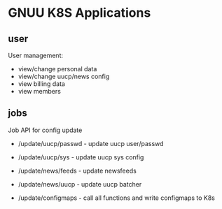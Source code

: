 GNUU K8S Applications
=====================

user
----

User management:

* view/change personal data
* view/change uucp/news config
* view billing data
* view members


jobs
----


Job API for config update

* /update/uucp/passwd  - update uucp user/passwd
* /update/uucp/sys - update uucp sys config
* /update/news/feeds - update newsfeeds
* /update/news/uucp - update uucp batcher

* /update/configmaps - call all functions and write configmaps to K8s

